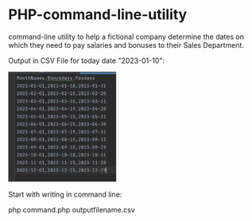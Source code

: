 # PHP-command-line-utility
command-line utility to help a fictional company determine the dates on which they need to pay salaries and bonuses to their Sales Department. 

Output in CSV File for today date "2023-01-10":

![plot](outputinCSV.jpeg)

Start with writing in command line:

php command.php outputfilename.csv

